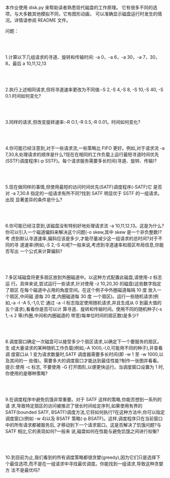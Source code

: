 本作业使用 disk.py 来帮助读者熟悉现代磁盘的工作原理。
它有很多不同的选项，与大多数其他模拟不同，它有图形动画，
可以准确显示磁盘运行时发生的情况。详情请参阅 README 文件。

问题：

<br/>
<br/>

1.计算以下几组请求的寻道、旋转和传输时间:
-a 0，-a 6，-a 30，-a 7，30，8，最后 a 10,11,12,13


<br/>
<br/>

2.执行上述相同请求,但将寻道速率更改为不同值:-S 2,-S 4,-S 8, -S 10,-S 40, -S 0.1.时间如何变化?

<br/>
<br/>

3.同样的请求,但改变旋转速率:-R O.1,-R 0.5,-R 0.01。时间如何变化?

<br/>
<br/>

4.你可能已经注意到,对于一些请求流,一些策略比 FIFO 更好。例如,对于请求流
-a 7,30,8,处理请求的顺序是什么?现在在相同的工作负载上运行最短寻道时间优先
(SSTF)调度程序(-p SSTF)。每个请求服务需要多长时间(寻道、旋转、传输)?

<br/>
<br/>

5.现在做同样的事情,但使用最短的访问时间优先(SATF)调度程序(-SATF)它
是否对 -a 7,30.8 指定的一组请求有所不同?找到 SATF 明显优于 SSTF 的一组请求。出现
显著差异的条件是什么?

<br/>
<br/>

6.你可能已经注意到,该磁盘没有特别好地处理请求流 -a 10,11,12,13。这是为什么?
你可以引入一个磁道偏斜来解决这个问题(-o skew,其中 skew 是一个非负整数)?考
虑到默认寻道速率,偏斜应该是多少,才能尽量减少这一组请求的总时间?对于不同的寻
道速率(例如,-S 2,-S 4)呢?一般来说,考虑到寻道速率和扇区布局信息,你能否写出
一个公式来计算偏斜?

<br/>
<br/>

7.多区域磁盘将更多扇区放到外圈磁道中。以这种方式配置此磁盘,请使用-z 标志运
行。具体来说,尝试运行一些请求,针对使用 -z 10,20,30 的磁盘(这些数字指定了扇区
在每个磁道中占用的角度空间。在这个例子中外圈磁道每隔 10 度 放入一个扇区,中间磁
道每 20 度,内圈磁道每 30 度 一个扇区)。运行一些随机请求(例如,-a -l -A 5,-1,0,它
通过 -a -l 标志指定使用随机请求,并且生成从 0 到最大值的五个请求),看看你是否可以计
算寻道、旋转和传输时间。使用不同的随机种子(-s 1,-s 2 等)外圈,中间和内圈磁道的
带宽(每单位时间的扇区数)是多少?

<br/>
<br/>

8.调度窗口确定一次磁盘可以接受多少个扇区请求,以确定下一个要服务的扇区。生
成大量请求的某种随机工作负载(例如,-A 1000,-l,0,可能用不同的种子),并查看调
度窗口从 1 变为请求数量时,SATF 调度器需要多长时间(即 -w 1 至 -w 1000,以及其间的一
些值)。需要多大的调度窗口才能达到最佳性能?制作一张图并看看。提示:使用 -c 标志,
不要使用 -G 打开图形,以便更快运行。当调度窗口设置为 1 时,你使用的是哪种策略?

<br/>
<br/>

9.在调度程序中避免饥饿非常重要。对于 SATF 这样的策略,你能否想到一系列的请
求,导致特定扇区的访问被推迟了很长时间给定序列,如果使用有界的 SATF(bounded
SATF, BSATF)调度方法,它将如何执行?在这种方法中,你可以指定调度窗口(例如 -w
4)以及 BSATF 策略(-p BSATF)。这样,调度程序只在当前窗口中的所有请求都被服务后,
才移动到下一个请求窗口。这是否解决了饥饿问题?与 SATF 相比,它的表现如何?一般来
说,磁盘如何在性能与避免饥饿之间进行权衡?

<br/>
<br/>

10.到目前为止,我们看到的所有调度策略都很贪婪(greedy),因为它们只是选择下
个最佳选项,而不是在一组请求中寻找最优调度。你能找到一组请求,导致这种贪婪方
法不是最优吗?